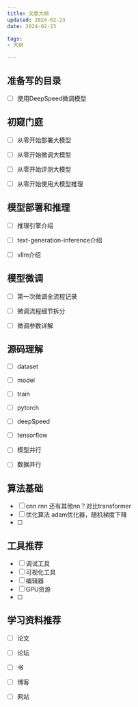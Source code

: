 ```yaml
---
title: 文章大纲
updated: 2024-02-23
date: 2024-02-23

tags:
- 大纲

---
```




## 准备写的目录

- [ ] 使用DeepSpeed微调模型



## 初窥门庭

- [ ] 从零开始部署大模型
- [ ] 从零开始微调大模型
- [ ] 从零开始评测大模型
- [ ] 从零开始使用大模型推理



## 模型部署和推理

- [ ] 推理引擎介绍
- [ ] text-generation-inference介绍
- [ ] vllm介绍



## 模型微调

- [ ] 第一次微调全流程记录
- [ ] 微调流程细节拆分
- [ ] 微调参数详解



## 源码理解

- [ ] dataset
- [ ] model
- [ ] train
- [ ] pytorch
- [ ] deepSpeed
- [ ] tensorflow
- [ ] 模型并行
- [ ] 数据并行



## 算法基础

- [ ] cnn rnn 还有其他nn？对比transformer
- [ ] 优化算法 adam优化器，随机梯度下降
- [ ] 



## 工具推荐

- [ ] 调试工具
- [ ] 可视化工具
- [ ] 编辑器
- [ ] GPU资源
- [ ] 



## 学习资料推荐

- [ ] 论文
- [ ] 论坛
- [ ] 书
- [ ] 博客
- [ ] 网站



















